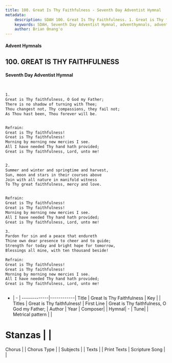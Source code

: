 ```yaml
---
title: 100. Great Is Thy Faithfulness - Seventh Day Adventist Hymnal
metadata:
    description: SDAH 100. Great Is Thy Faithfulness. 1. Great is Thy faithfulness, O God my Father; There is no shadow of turning with Thee; Thou changest not, Thy compassions, they fail not; As Thou hast been, Thou forever will be. 
    keywords: SDAH, Seventh Day Adventist Hymnal, adventhymnals, advent hymnals, Great Is Thy Faithfulness, Great is Thy faithfulness, O God my Father; ,Great is Thy faithfulness!
    author: Brian Onang'o
---
```


#### Advent Hymnals
## 100. GREAT IS THY FAITHFULNESS
#### Seventh Day Adventist Hymnal

```txt


1.
Great is Thy faithfulness, O God my Father;
There is no shadow of turning with Thee;
Thou changest not, Thy compassions, they fail not;
As Thou hast been, Thou forever will be.


Refrain:
Great is Thy faithfulness!
Great is Thy faithfulness!
Morning by morning new mercies I see.
All I have needed Thy hand hath provided;
Great is Thy faithfulness, Lord, unto me!


2.
Summer and winter and springtime and harvest,
Sun, moon and stars in their courses above
Join with all nature in manifold witness
To Thy great faithfulness, mercy and love.


Refrain:
Great is Thy faithfulness!
Great is Thy faithfulness!
Morning by morning new mercies I see.
All I have needed Thy hand hath provided;
Great is Thy faithfulness, Lord, unto me!

3.
Pardon for sin and a peace that endureth
Thine own dear presence to cheer and to guide;
Strength for today and bright hope for tomorrow,
Blessings all mine, with ten thousand beside!

Refrain:
Great is Thy faithfulness!
Great is Thy faithfulness!
Morning by morning new mercies I see.
All I have needed Thy hand hath provided;
Great is Thy faithfulness, Lord, unto me!



```

- |   -  |
-------------|------------|
Title | Great Is Thy Faithfulness |
Key |  |
Titles | Great is Thy faithfulness! |
First Line | Great is Thy faithfulness, O God my Father; |
Author | 
Year | 
Composer|  |
Hymnal|  - |
Tune|  |
Metrical pattern | |
# Stanzas |  |
Chorus |  |
Chorus Type |  |
Subjects |  |
Texts |  |
Print Texts | 
Scripture Song |  |
  
